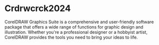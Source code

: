 # Crdrwcrck2024
CorelDRAW Graphics Suite is a comprehensive and user-friendly software package that offers a wide range of functions for graphic design and illustration. Whether you're a professional designer or a hobbyist artist, CorelDRAW provides the tools you need to bring your ideas to life.

